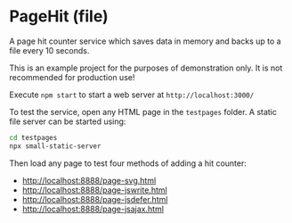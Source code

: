 # PageHit (file)

A page hit counter service which saves data in memory and backs up to a file every 10 seconds.

This is an example project for the purposes of demonstration only. It is not recommended for production use!

Execute `npm start` to start a web server at `http://localhost:3000/`

To test the service, open any HTML page in the `testpages` folder. A static file server can be started using:

```sh
cd testpages
npx small-static-server
```

Then load any page to test four methods of adding a hit counter:

* <http://localhost:8888/page-svg.html>
* <http://localhost:8888/page-jswrite.html>
* <http://localhost:8888/page-jsdefer.html>
* <http://localhost:8888/page-jsajax.html>

